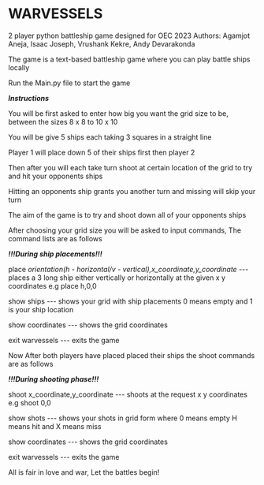 # WARVESSELS
2 player python battleship game designed for OEC 2023
Authors: Agamjot Aneja, Isaac Joseph, Vrushank Kekre, Andy Devarakonda

The game is a text-based battleship game where you can play battle ships locally

Run the Main.py file to start the game

***Instructions***

You will be first asked to enter how big you want the grid size to be, between the sizes 8 x 8 to 10 x 10

You will be give 5 ships each taking 3 squares in a straight line

Player 1 will place down 5 of their ships first then player 2

Then after you will each take turn shoot at certain location of the grid to try and hit your opponents ships

Hitting an opponents ship grants you another turn and missing will skip your turn

The aim of the game is to try and shoot down all of your opponents ships

After choosing your grid size you will be asked to input commands, The command lists are as follows 

***!!!During ship placements!!!***

place *orientation(h - horizontal/v - vertical),x_coordinate,y_coordinate* --- places a 3 long ship either vertically or horizontally at the given x y coordinates e.g    place h,0,0

show ships --- shows your grid with ship placements 0 means empty and 1 is your ship location

show coordinates --- shows the grid coordinates

exit warvessels --- exits the game

Now After both players have placed placed their ships the shoot commands are as follows

***!!!During shooting phase!!!***

shoot x_coordinate,y_coordinate --- shoots at the request x y coordinates e.g   shoot 0,0

show shots --- shows your shots in grid form where 0 means empty H means hit and X means miss

show coordinates --- shows the grid coordinates

exit warvessels --- exits the game

All is fair in love and war, Let the battles begin!

